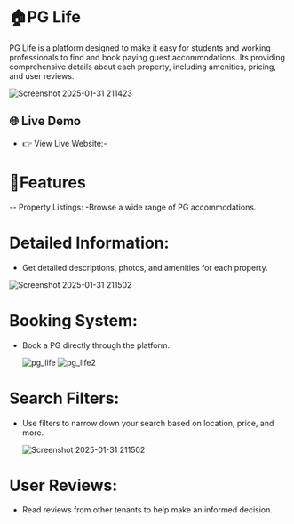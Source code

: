 # 🏠PG Life
PG Life is a platform designed to make it easy for students and working professionals to find and book paying guest accommodations. 
Its providing comprehensive details about each property, including amenities, pricing, and user reviews.

  ![Screenshot 2025-01-31 211423](https://github.com/user-attachments/assets/6322f898-e4eb-4312-b1de-747ac52a6232)


## 🌐 Live Demo

- 👉 View Live Website:- 

# 🚀Features
-- Property Listings:
 -Browse a wide range of PG accommodations.
 
 # Detailed Information: 
 - Get detailed descriptions, photos, and amenities for each property.
 
  ![Screenshot 2025-01-31 211502](https://github.com/user-attachments/assets/ec6455c1-d2e6-4ebc-8a7e-36d161a48700)

# Booking System: 
- Book a PG directly through the platform.

   ![pg_life](https://github.com/user-attachments/assets/cbd3e5b5-02c8-43d2-9575-3edef8a96fc5)      ![pg_life2](https://github.com/user-attachments/assets/7b24e613-5f8f-4945-85b3-9d3841c585ab)

# Search Filters: 
- Use filters to narrow down your search based on location, price, and more.
  
  ![Screenshot 2025-01-31 211502](https://github.com/user-attachments/assets/457656ae-e682-4142-b4dd-9a41e0659276)

# User Reviews: 
- Read reviews from other tenants to help make an informed decision.
